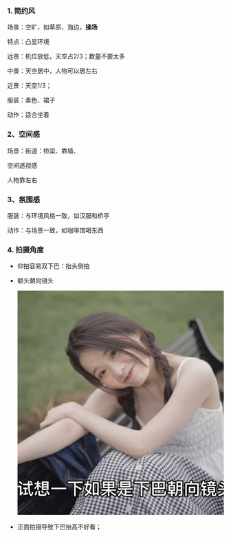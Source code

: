 ### 1. 简约风

场景：空旷，如草原、海边，**操场**

特点：凸显环境

远景：机位放低，天空占2/3；数量不要太多

中景：天空居中，人物可以居左右

近景：天空1/3；

服装：素色、裙子

动作：适合坐着



### 2、空间感

场景：街道：桥梁、靠墙、

空间透视感

人物靠左右



### 3、氛围感

服装：与环境风格一致，如汉服和桥亭

动作：与场景一致，如咖啡馆喝东西



### 4. 拍摄角度

- 仰拍容易双下巴：抬头侧拍

- 额头朝向镜头

  ![image-20230514100909628](./imags/image-20230514100909628.png)

- 正面拍摄导致下巴抬高不好看；